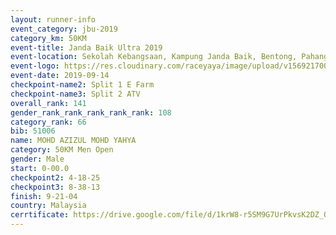 ```yaml
---
layout: runner-info 
event_category: jbu-2019 
category_km: 50KM 
event-title: Janda Baik Ultra 2019 
event-location: Sekolah Kebangsaan, Kampung Janda Baik, Bentong, Pahang, Malaysia 
event-logo: https://res.cloudinary.com/raceyaya/image/upload/v1569217009/logo/janda-baik_vch1pc.jpg 
event-date: 2019-09-14 
checkpoint-name2: Split 1 E Farm 
checkpoint-name3: Split 2 ATV 
overall_rank: 141
gender_rank_rank_rank_rank_rank: 108
category_rank: 66
bib: 51006
name: MOHD AZIZUL MOHD YAHYA
category: 50KM Men Open
gender: Male
start: 0-00.0
checkpoint2: 4-18-25
checkpoint3: 8-38-13
finish: 9-21-04
country: Malaysia
cerrtificate: https://drive.google.com/file/d/1krW8-r5SM9G7UrPkvsK2DZ_Okgo430Az/view?usp=sharing
---
```

